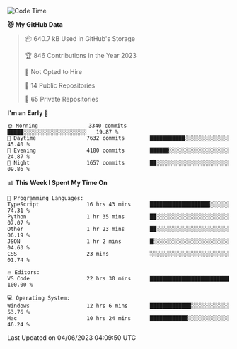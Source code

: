 <!--START_SECTION:waka-->
![Code Time](http://img.shields.io/badge/Code%20Time-4%2C132%20hrs%2016%20mins-blue)

**🐱 My GitHub Data** 

> 📦 640.7 kB Used in GitHub's Storage 
 > 
> 🏆 846 Contributions in the Year 2023
 > 
> 🚫 Not Opted to Hire
 > 
> 📜 14 Public Repositories 
 > 
> 🔑 65 Private Repositories 
 > 
**I'm an Early 🐤** 

```text
🌞 Morning                3340 commits        █████░░░░░░░░░░░░░░░░░░░░   19.87 % 
🌆 Daytime                7632 commits        ███████████░░░░░░░░░░░░░░   45.40 % 
🌃 Evening                4180 commits        ██████░░░░░░░░░░░░░░░░░░░   24.87 % 
🌙 Night                  1657 commits        ██░░░░░░░░░░░░░░░░░░░░░░░   09.86 % 
```


📊 **This Week I Spent My Time On** 

```text
💬 Programming Languages: 
TypeScript               16 hrs 43 mins      ███████████████████░░░░░░   74.31 % 
Python                   1 hr 35 mins        ██░░░░░░░░░░░░░░░░░░░░░░░   07.07 % 
Other                    1 hr 23 mins        ██░░░░░░░░░░░░░░░░░░░░░░░   06.19 % 
JSON                     1 hr 2 mins         █░░░░░░░░░░░░░░░░░░░░░░░░   04.63 % 
CSS                      23 mins             ░░░░░░░░░░░░░░░░░░░░░░░░░   01.74 % 

🔥 Editors: 
VS Code                  22 hrs 30 mins      █████████████████████████   100.00 % 

💻 Operating System: 
Windows                  12 hrs 6 mins       █████████████░░░░░░░░░░░░   53.76 % 
Mac                      10 hrs 24 mins      ████████████░░░░░░░░░░░░░   46.24 % 
```


 Last Updated on 04/06/2023 04:09:50 UTC
<!--END_SECTION:waka-->

